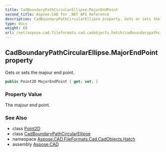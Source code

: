 ```yaml
---
title: CadBoundaryPathCircularEllipse.MajorEndPoint
second_title: Aspose.CAD for .NET API Reference
description: CadBoundaryPathCircularEllipse property. Gets or sets the majour end point
type: docs
weight: 60
url: /net/aspose.cad.fileformats.cad.cadobjects.hatch/cadboundarypathcircularellipse/majorendpoint/
---
```

## CadBoundaryPathCircularEllipse.MajorEndPoint property

Gets or sets the majour end point.

```csharp
public Point2D MajorEndPoint { get; set; }
```

### Property Value

The majour end point.

### See Also

* class [Point2D](../../../aspose.cad.primitives/point2d/)
* class [CadBoundaryPathCircularEllipse](../)
* namespace [Aspose.CAD.FileFormats.Cad.CadObjects.Hatch](../../../aspose.cad.fileformats.cad.cadobjects.hatch/)
* assembly [Aspose.CAD](../../../)


